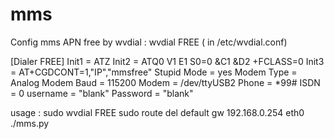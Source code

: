 # mms

Config mms APN free by wvdial : wvdial FREE ( in /etc/wvdial.conf)

[Dialer FREE]
Init1 = ATZ
Init2 = ATQ0 V1 E1 S0=0 &C1 &D2 +FCLASS=0
Init3 = AT+CGDCONT=1,"IP","mmsfree"
Stupid Mode = yes
Modem Type = Analog Modem
Baud = 115200
Modem = /dev/ttyUSB2
Phone = *99#
ISDN = 0
username = "blank"
Password = "blank"

usage : 
sudo wvdial FREE
sudo route del default gw 192.168.0.254 eth0
./mms.py

